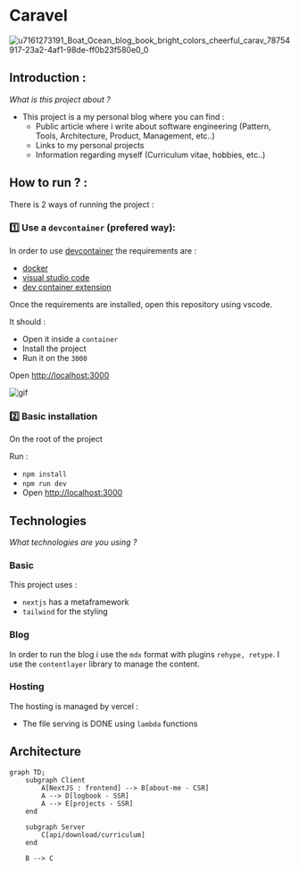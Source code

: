 # Caravel

![u7161273191_Boat_Ocean_blog_book_bright_colors_cheerful_carav_78754917-23a2-4af1-98de-ff0b23f580e0_0](https://github.com/user-attachments/assets/df74f3b9-a5b7-4a97-b915-4e3856172973)

## Introduction :

_What is this project about ?_

- This project is a my personal blog where you can find :
  - Public article where i write about software engineering (Pattern, Tools, Architecture, Product, Management, etc..)
  - Links to my personal projects
  - Information regarding myself (Curriculum vitae, hobbies, etc..)

## How to run ? :

There is 2 ways of running the project :

### 1️⃣ Use a `devcontainer` (prefered way):

In order to use [devcontainer](https://code.visualstudio.com/docs/devcontainers/containers) the requirements are :

- [docker](https://www.docker.com/)
- [visual studio code](https://code.visualstudio.com/)
- [dev container extension](https://marketplace.visualstudio.com/items?itemName=ms-vscode-remote.remote-containers)

Once the requirements are installed, open this repository using vscode.

It should :

- Open it inside a `container`
- Install the project
- Run it on the `3000`

Open [http://localhost:3000](http://localhost:3000)

![gif](/public/readme/caravel-devcontainer.gif)

### 2️⃣ Basic installation

On the root of the project

Run :

- `npm install`
- `npm run dev`
- Open [http://localhost:3000](http://localhost:3000)

## Technologies

_What technologies are you using ?_

### Basic

This project uses :

- `nextjs` has a metaframework
- `tailwind` for the styling

### Blog

In order to run the blog i use the `mdx` format with plugins `rehype, retype`. I use the `contentlayer` library to manage the content.

### Hosting

The hosting is managed by vercel :

- The file serving is DONE using `lambda` functions

## Architecture

```mermaid
graph TD;
    subgraph Client
        A[NextJS : frontend] --> B[about-me - CSR]
        A --> D[logbook - SSR]
        A --> E[projects - SSR]
    end

    subgraph Server
        C[api/download/curriculum]
    end

    B --> C
```
